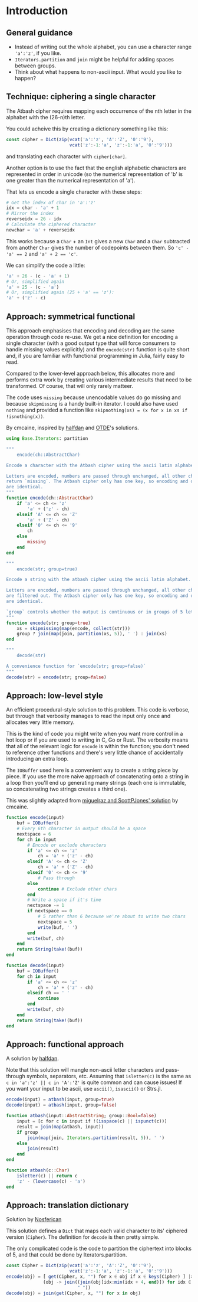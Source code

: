 # Introduction

## General guidance

- Instead of writing out the whole alphabet, you can use a character range `'a':'z'`, if you like.
- `Iterators.partition` and `join` might be helpful for adding spaces between groups.
- Think about what happens to non-ascii input. What would you like to happen?

## Technique: ciphering a single character

The Atbash cipher requires mapping each occurrence of the nth letter in the alphabet with the (26-n)th letter.

You could acheive this by creating a dictionary something like this:

```julia
const cipher = Dict(zip(vcat('a':'z', 'A':'Z', '0':'9'),
                        vcat('z':-1:'a', 'z':-1:'a', '0':'9')))
```

and translating each character with `cipher[char]`.

Another option is to use the fact that the english alphabetic characters are represented in order in unicode (so the numerical representation of 'b' is one greater than the numerical representation of 'a').

That lets us encode a single character with these steps:

```julia
# Get the index of char in 'a':'z'
idx = char - 'a' + 1
# Mirror the index
reverseidx = 26 - idx
# Calculate the ciphered character
newchar = 'a' + reverseidx
```

This works because a `Char` + an `Int` gives a new `Char` and a `Char` subtracted from another `Char` gives the number of codepoints between them. So `'c' - 'a' == 2` and `'a' + 2 == 'c'`.

We can simplify the code a little:

```julia
'a' + 26 - (c - 'a' + 1)
# Or, simplified again
'a' + 25 - (c - 'a')
# Or, simplified again (25 + 'a' == 'z'):
'a' + ('z' - c)
```

## Approach: symmetrical functional

This approach emphasises that encoding and decoding are the same operation through code re-use.
We get a nice definition for encoding a single character (with a good output type that will force consumers to handle missing values explicitly)
and the `encode(str)` function is quite short and, if you are familiar with functional programming in Julia, fairly easy to read.

Compared to the lower-level approach below, this allocates more and performs extra work by creating various intermediate results that need to be transformed.
Of course, that will only rarely matteer.

The code uses `missing` because unencodable values do go missing and because `skipmissing` is a handy built-in iterator.
I could also have used `nothing` and provided a function like `skipnothing(xs) = (x for x in xs if !isnothing(x))`.

By cmcaine, inspired by
[halfdan](https://exercism.io/tracks/julia/exercises/atbash-cipher/solutions/419b6f4d04974a63b7f8531e8ad2808c)
and
[OTDE](https://exercism.io/tracks/julia/exercises/atbash-cipher/solutions/330cb9e444c2403c898275e71da07caa)'s
solutions.

```julia
using Base.Iterators: partition

"""
    encode(ch::AbstractChar)

Encode a character with the Atbash cipher using the ascii latin alphabet.

Letters are encoded, numbers are passed through unchanged, all other characters
return `missing`. The Atbash cipher only has one key, so encoding and decoding
are identical.
"""
function encode(ch::AbstractChar)
    if 'a' <= ch <= 'z'
        'a' + ('z' - ch)
    elseif 'A' <= ch <= 'Z'
        'a' + ('Z' - ch)
    elseif '0' <= ch <= '9'
        ch
    else
        missing
    end
end

"""
    encode(str; group=true)

Encode a string with the atbash cipher using the ascii latin alphabet.

Letters are encoded, numbers are passed through unchanged, all other characters
are filtered out. The Atbash cipher only has one key, so encoding and decoding
are identical.

`group` controls whether the output is continuous or in groups of 5 letters.
"""
function encode(str; group=true)
    xs = skipmissing(map(encode, collect(str)))
    group ? join(map(join, partition(xs, 5)), ' ') : join(xs)
end

"""
    decode(str)

A convenience function for `encode(str; group=false)`
"""
decode(str) = encode(str; group=false)
```

## Approach: low-level style

An efficient procedural-style solution to this problem.
This code is verbose, but through that verbosity manages to read the input only once and allocates very little memory.

This is the kind of code you might write when you want more control in a hot loop or if you are used to writing in C, Go or Rust.
The verbosity means that all of the relevant logic for `encode` is within the function; you don't need to reference other functions and there's very little chance of accidentally introducing an extra loop.

The `IOBuffer` used here is a convenient way to create a string piece by piece. If you use the more naive approach of concatenating onto a string in a loop then you'll end up generating many strings (each one is immutable, so concatenating two strings creates a third one).

This was slightly adapted from
[miguelraz and ScottPJones' solution](https://exercism.io/tracks/julia/exercises/atbash-cipher/solutions/037a4f733e734097a37b3287e84be40f)
by cmcaine.

```julia
function encode(input)
    buf = IOBuffer()
    # Every 6th character in output should be a space
    nextspace = 6
    for ch in input
        # Encode or exclude characters
        if 'a' <= ch <= 'z'
            ch = 'a' + ('z' - ch)
        elseif 'A' <= ch <= 'Z'
            ch = 'a' + ('Z' - ch)
        elseif '0' <= ch <= '9'
            # Pass through
        else
            continue # Exclude other chars
        end
        # Write a space if it's time
        nextspace -= 1
        if nextspace == 0
            # 5 rather than 6 because we're about to write two chars
            nextspace = 5
            write(buf, ' ')
        end
        write(buf, ch)
    end
    return String(take!(buf))
end

function decode(input)
    buf = IOBuffer()
    for ch in input
        if 'a' <= ch <= 'z'
            ch = 'a' + ('z' - ch)
        elseif ch == ' '
            continue
        end
        write(buf, ch)
    end
    return String(take!(buf))
end
```

## Approach: functional approach

A solution by [halfdan](https://exercism.io/tracks/julia/exercises/atbash-cipher/solutions/419b6f4d04974a63b7f8531e8ad2808c).

Note that this solution will mangle non-ascii letter characters and pass-through symbols, separators, etc.
Assuming that `isletter(c)` is the same as `c in 'a':'z' || c in 'A':'Z'` is quite common and can cause issues!
If you want your input to be ascii, use `ascii()`, `isascii()` or Strs.jl.

```julia
encode(input) = atbash(input, group=true)
decode(input) = atbash(input, group=false)

function atbash(input::AbstractString; group::Bool=false)
    input = [c for c in input if !(isspace(c) || ispunct(c))]
    result = join(map(atbash, input))
    if group
        join(map(join, Iterators.partition(result, 5)), ' ')
    else
        join(result)
    end
end

function atbash(c::Char)
    isletter(c) || return c
    'z' - (lowercase(c) - 'a')
end
```

## Approach: translation dictionary

Solution by [Nosferican](https://exercism.io/tracks/julia/exercises/atbash-cipher/solutions/4a06872ec87a4c91ab7c32e98682165e)

This solution defines a `Dict` that maps each valid character to its' ciphered version (`Cipher`). The definition for `decode` is then pretty simple.

The only complicated code is the code to partition the ciphertext into blocks of 5, and that could be done by Iterators.partition.

```julia
const Cipher = Dict(zip(vcat('a':'z', 'A':'Z', '0':'9'),
                        vcat('z':-1:'a', 'z':-1:'a', '0':'9')))
encode(obj) = [ get(Cipher, x, "") for x ∈ obj if x ∈ keys(Cipher) ] |>
              (obj -> join((join(obj[idx:min(idx + 4, end)]) for idx ∈ 1:5:length(obj)),
                           " "))
decode(obj) = join(get(Cipher, x, "") for x in obj)
```
